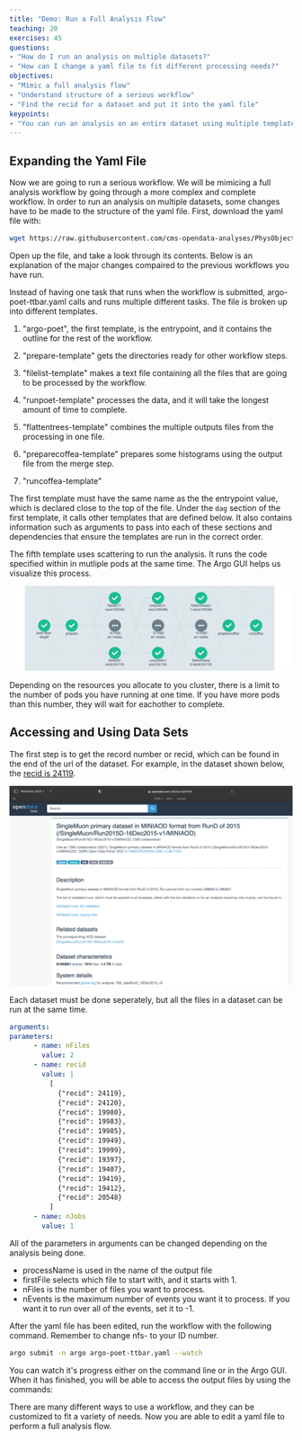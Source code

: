 ```yaml
---
title: "Demo: Run a Full Analysis Flow"
teaching: 20
exercises: 45
questions:
- "How do I run an analysis on multiple datasets?"
- "How can I change a yaml file to fit different processing needs?"
objectives:
- "Mimic a full analysis flow"
- "Understand structure of a serious workflow"
- "Find the recid for a dataset and put it into the yaml file"
keypoints:
- "You can run an analysis on an entire dataset using multiple templates and scattering"
---
```



## Expanding the Yaml File

Now we are going to run a serious workflow.  We will be mimicing a full analysis workflow by going through a more complex and complete workflow.
In order to run an analysis on multiple datasets, some changes have to be made to the structure of the yaml file.  First, download the yaml file with:

```bash
wget https://raw.githubusercontent.com/cms-opendata-analyses/PhysObjectExtractorTool/odws2022-ttbaljets-prod/PhysObjectExtractor/cloud/argo-poet-ttbar.yaml
```

Open up the file, and take a look through its contents. Below is an explanation of the major changes compaired to the previous workflows you have run.

Instead of having one task that runs when the workflow is submitted, argo-poet-ttbar.yaml calls and runs multiple different tasks. The file is broken up into different templates.  

1. "argo-poet", the first template, is the entrypoint, and it contains the outline for the rest of the workflow.

2. "prepare-template" gets the directories ready for other workflow steps.  

3. "filelist-template" makes a text file containing all the files that are going to be processed by the workflow.  

4. "runpoet-template" processes the data, and it will take the longest amount of time to complete.  

5. "flattentrees-template" combines the multiple outputs files from the processing in one file.  

6. "preparecoffea-template" prepares some histograms using the output file from the merge step.  

7. "runcoffea-template" 

The first template must have the same name as the the entrypoint value, which is declared close to the top of the file.  Under the `dag` section of the first template, it calls other templates that are defined below.  It also contains information such as arguments to pass into each of these sections and dependencies that ensure the templates are run in the correct order.

The fifth template uses scattering to run the analysis.  It runs the code specified within in mutliple pods at the same time.  The Argo GUI helps us visualize this process.

![](../fig/poet-test3.PNG)

Depending on the resources you allocate to you cluster, there is a limit to the number of pods you have running at one time.  If you have more pods than this number, they will wait for eachother to complete.  

## Accessing and Using Data Sets

The first step is to get the record number or recid, which can be found in the end of the url of the dataset. For example, in the dataset shown below, the [recid is 24119](https://opendata.cern.ch/record/24119).

![](../fig/RecidURL2.png)

Each dataset must be done seperately, but all the files in a dataset can be run at the same time.

```yaml
arguments:
parameters:
      - name: nFiles
        value: 2
      - name: recid
        value: |
          [
            {"recid": 24119},
            {"recid": 24120},
            {"recid": 19980},
            {"recid": 19983},
            {"recid": 19985},
            {"recid": 19949},
            {"recid": 19999},
            {"recid": 19397},
            {"recid": 19407},
            {"recid": 19419},
            {"recid": 19412},
            {"recid": 20548}
          ]
      - name: nJobs
        value: 1
```

All of the parameters in arguments can be changed depending on the analysis being done.  
- processName is used in the name of the output file
- firstFile selects which file to start with, and it starts with 1.  
- nFiles is the number of files you want to process. 
- nEvents is the maximum number of events you want it to process. If you want it to run over all of the events, set it to -1.  

After the yaml file has been edited, run the workflow with the following command. Remember to change nfs-<ID> to your ID number.

```bash
argo submit -n argo argo-poet-ttbar.yaml --watch
```

You can watch it's progress either on the command line or in the Argo GUI.  When it has finished, you will be able to access the output files by using the commands:


There are many different ways to use a workflow, and they can be customized to fit a variety of needs.  Now you are able to edit a yaml file to perform a full analysis flow.
